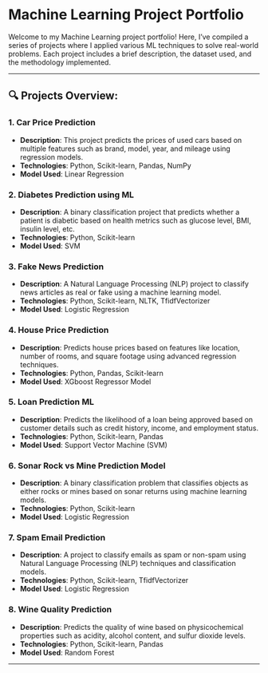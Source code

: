 # Machine Learning Project Portfolio

Welcome to my Machine Learning project portfolio! Here, I’ve compiled a series of projects where I applied various ML techniques to solve real-world problems. Each project includes a brief description, the dataset used, and the methodology implemented.

---

## 🔍 **Projects Overview**:

### 1. **Car Price Prediction**
- **Description**: This project predicts the prices of used cars based on multiple features such as brand, model, year, and mileage using regression models.
- **Technologies**: Python, Scikit-learn, Pandas, NumPy
- **Model Used**: Linear Regression

### 2. **Diabetes Prediction using ML**
- **Description**: A binary classification project that predicts whether a patient is diabetic based on health metrics such as glucose level, BMI, insulin level, etc.
- **Technologies**: Python, Scikit-learn
- **Model Used**: SVM

### 3. **Fake News Prediction**
- **Description**: A Natural Language Processing (NLP) project to classify news articles as real or fake using a machine learning model.
- **Technologies**: Python, Scikit-learn, NLTK, TfidfVectorizer
- **Model Used**: Logistic Regression

### 4. **House Price Prediction**
- **Description**: Predicts house prices based on features like location, number of rooms, and square footage using advanced regression techniques.
- **Technologies**: Python, Pandas, Scikit-learn
- **Model Used**: XGboost Regressor Model
### 5. **Loan Prediction ML**
- **Description**: Predicts the likelihood of a loan being approved based on customer details such as credit history, income, and employment status.
- **Technologies**: Python, Scikit-learn, Pandas
- **Model Used**: Support Vector Machine (SVM)

### 6. **Sonar Rock vs Mine Prediction Model**
- **Description**: A binary classification problem that classifies objects as either rocks or mines based on sonar returns using machine learning models.
- **Technologies**: Python, Scikit-learn
- **Model Used**: Logistic Regression

### 7. **Spam Email Prediction**
- **Description**: A project to classify emails as spam or non-spam using Natural Language Processing (NLP) techniques and classification models.
- **Technologies**: Python, Scikit-learn, TfidfVectorizer
- **Model Used**: Logistic Regression

### 8. **Wine Quality Prediction**
- **Description**: Predicts the quality of wine based on physicochemical properties such as acidity, alcohol content, and sulfur dioxide levels.
- **Technologies**: Python, Scikit-learn, Pandas
- **Model Used**: Random Forest

---

